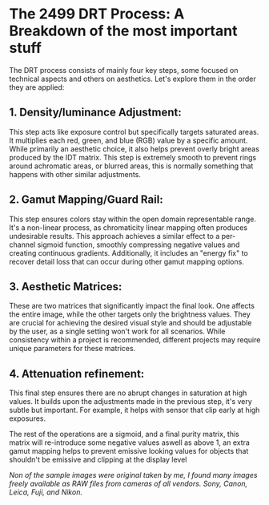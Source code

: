 # The 2499 DRT Process: A Breakdown of the most important stuff

The DRT process consists of mainly four key steps, some focused on technical aspects and others on aesthetics. 
Let's explore them in the order they are applied:

## **1. Density/luminance Adjustment:** 
This step acts like exposure control but specifically targets saturated areas. 
It multiplies each red, green, and blue (RGB) value by a specific amount. While primarily an aesthetic choice, 
it also helps prevent overly bright areas produced by the IDT matrix. This step is extremely smooth to prevent rings around 
achromatic areas, or blurred areas, this is normally something that happens with other similar adjustments.

## **2. Gamut Mapping/Guard Rail:** 
This step ensures colors stay within the open domain representable range. 
It's a non-linear process, as chromaticity linear mapping often produces undesirable results. 
This approach achieves a similar effect to a per-channel sigmoid function, smoothly compressing negative values and creating continuous gradients. 
Additionally, it includes an "energy fix" to recover detail loss that can occur during other gamut mapping options.

## **3. Aesthetic Matrices:** 
These are two matrices that significantly impact the final look. 
One affects the entire image, while the other targets only the brightness values. They are crucial for achieving the desired visual style 
and should be adjustable by the user, as a single setting won't work for all scenarios. While consistency within a project is recommended, 
different projects may require unique parameters for these matrices.

## **4. Attenuation refinement:** 
This final step ensures there are no abrupt changes in saturation at high values.
It builds upon the adjustments made in the previous step, it's very subtle but important. For example, 
it helps with sensor that clip early at high exposures.

The rest of the operations are a sigmoid, and a final purity matrix, this matrix will re-introduce some negative values aswell as above 1, an extra gamut mapping helps to prevent emissive looking values for objects that shouldn't be emissive and clipping at the display level

_Non of the sample images were original taken by me, I found many images freely available as RAW files from cameras of all vendors. Sony, Canon, Leica, Fuji, and Nikon._
